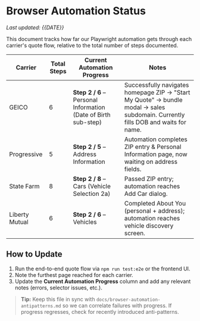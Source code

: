 # Browser Automation Status

_Last updated: {{DATE}}_

This document tracks how far our Playwright automation gets through each carrier's quote flow, relative to the total number of steps documented.

| Carrier | Total Steps | Current Automation Progress | Notes |
|---------|-------------|-----------------------------|-------|
| GEICO | 6 | **Step 2 / 6** – Personal Information (Date of Birth sub-step) | Successfully navigates homepage ZIP → "Start My Quote" → bundle modal → sales subdomain. Currently fills DOB and waits for name. |
| Progressive | 5 | **Step 2 / 5** – Address Information | Automation completes ZIP entry & Personal Information page, now waiting on address fields. |
| State Farm | 8 | **Step 2 / 8** – Cars (Vehicle Selection 2a) | Passed ZIP entry; automation reaches Add Car dialog. |
| Liberty Mutual | 6 | **Step 2 / 6** – Vehicles | Completed About You (personal + address); automation reaches vehicle discovery screen. |

## How to Update
1. Run the end-to-end quote flow via `npm run test:e2e` or the frontend UI.
2. Note the furthest page reached for each carrier.
3. Update the **Current Automation Progress** column and add any relevant notes (errors, selector issues, etc.).

> **Tip:** Keep this file in sync with `docs/browser-automation-antipatterns.md` so we can correlate failures with progress. If progress regresses, check for recently introduced anti-patterns. 